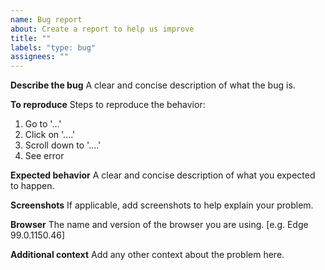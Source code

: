 ```yaml
---
name: Bug report
about: Create a report to help us improve
title: ""
labels: "type: bug"
assignees: ""
---
```


**Describe the bug**
A clear and concise description of what the bug is.

**To reproduce**
Steps to reproduce the behavior:

1. Go to '...'
2. Click on '....'
3. Scroll down to '....'
4. See error

**Expected behavior**
A clear and concise description of what you expected to happen.

**Screenshots**
If applicable, add screenshots to help explain your problem.

**Browser**
The name and version of the browser you are using. [e.g. Edge 99.0.1150.46]

**Additional context**
Add any other context about the problem here.
